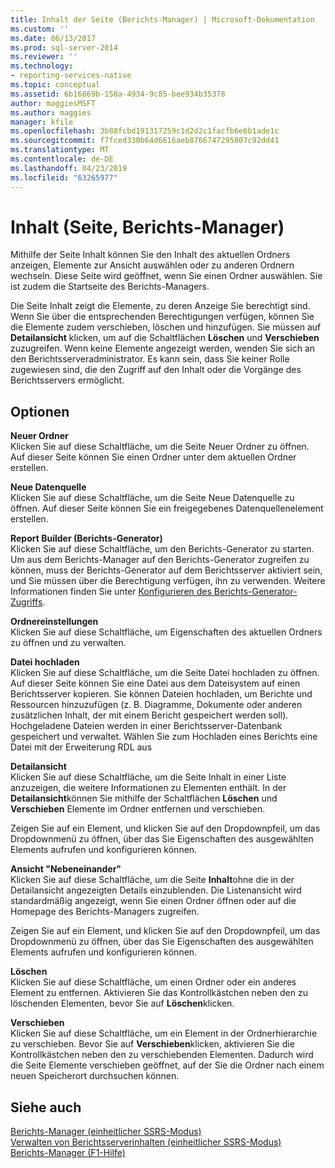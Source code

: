 ```yaml
---
title: Inhalt der Seite (Berichts-Manager) | Microsoft-Dokumentation
ms.custom: ''
ms.date: 06/13/2017
ms.prod: sql-server-2014
ms.reviewer: ''
ms.technology:
- reporting-services-native
ms.topic: conceptual
ms.assetid: 6b16869b-158a-4934-9c85-bee934b35378
author: maggiesMSFT
ms.author: maggies
manager: kfile
ms.openlocfilehash: 3b88fcbd191317259c1d2d2c1facfb6e6b1ade1c
ms.sourcegitcommit: f7fced330b64d6616aeb8766747295807c92dd41
ms.translationtype: MT
ms.contentlocale: de-DE
ms.lasthandoff: 04/23/2019
ms.locfileid: "63265977"
---
```

# <a name="contents-page-report-manager"></a>Inhalt (Seite, Berichts-Manager)
  Mithilfe der Seite Inhalt können Sie den Inhalt des aktuellen Ordners anzeigen, Elemente zur Ansicht auswählen oder zu anderen Ordnern wechseln. Diese Seite wird geöffnet, wenn Sie einen Ordner auswählen. Sie ist zudem die Startseite des Berichts-Managers.  
  
 Die Seite Inhalt zeigt die Elemente, zu deren Anzeige Sie berechtigt sind. Wenn Sie über die entsprechenden Berechtigungen verfügen, können Sie die Elemente zudem verschieben, löschen und hinzufügen. Sie müssen auf **Detailansicht** klicken, um auf die Schaltflächen **Löschen** und **Verschieben** zuzugreifen. Wenn keine Elemente angezeigt werden, wenden Sie sich an den Berichtsserveradministrator. Es kann sein, dass Sie keiner Rolle zugewiesen sind, die den Zugriff auf den Inhalt oder die Vorgänge des Berichtsservers ermöglicht.  
  
## <a name="options"></a>Optionen  
 **Neuer Ordner**  
 Klicken Sie auf diese Schaltfläche, um die Seite Neuer Ordner zu öffnen. Auf dieser Seite können Sie einen Ordner unter dem aktuellen Ordner erstellen.  
  
 **Neue Datenquelle**  
 Klicken Sie auf diese Schaltfläche, um die Seite Neue Datenquelle zu öffnen. Auf dieser Seite können Sie ein freigegebenes Datenquellenelement erstellen.  
  
 **Report Builder (Berichts-Generator)**  
 Klicken Sie auf diese Schaltfläche, um den Berichts-Generator zu starten. Um aus dem Berichts-Manager auf den Berichts-Generator zugreifen zu können, muss der Berichts-Generator auf dem Berichtsserver aktiviert sein, und Sie müssen über die Berechtigung verfügen, ihn zu verwenden. Weitere Informationen finden Sie unter [Konfigurieren des Berichts-Generator-Zugriffs](report-server/configure-report-builder-access.md).  
  
 **Ordnereinstellungen**  
 Klicken Sie auf diese Schaltfläche, um Eigenschaften des aktuellen Ordners zu öffnen und zu verwalten.  
  
 **Datei hochladen**  
 Klicken Sie auf diese Schaltfläche, um die Seite Datei hochladen zu öffnen. Auf dieser Seite können Sie eine Datei aus dem Dateisystem auf einen Berichtsserver kopieren. Sie können Dateien hochladen, um Berichte und Ressourcen hinzuzufügen (z. B. Diagramme, Dokumente oder anderen zusätzlichen Inhalt, der mit einem Bericht gespeichert werden soll). Hochgeladene Dateien werden in einer Berichtsserver-Datenbank gespeichert und verwaltet. Wählen Sie zum Hochladen eines Berichts eine Datei mit der Erweiterung RDL aus  
  
 **Detailansicht**  
 Klicken Sie auf diese Schaltfläche, um die Seite Inhalt in einer Liste anzuzeigen, die weitere Informationen zu Elementen enthält. In der **Detailansicht**können Sie mithilfe der Schaltflächen **Löschen** und **Verschieben** Elemente im Ordner entfernen und verschieben.  
  
 Zeigen Sie auf ein Element, und klicken Sie auf den Dropdownpfeil, um das Dropdownmenü zu öffnen, über das Sie Eigenschaften des ausgewählten Elements aufrufen und konfigurieren können.  
  
 **Ansicht "Nebeneinander"**  
 Klicken Sie auf diese Schaltfläche, um die Seite **Inhalt**ohne die in der Detailansicht angezeigten Details einzublenden. Die Listenansicht wird standardmäßig angezeigt, wenn Sie einen Ordner öffnen oder auf die Homepage des Berichts-Managers zugreifen.  
  
 Zeigen Sie auf ein Element, und klicken Sie auf den Dropdownpfeil, um das Dropdownmenü zu öffnen, über das Sie Eigenschaften des ausgewählten Elements aufrufen und konfigurieren können.  
  
 **Löschen**  
 Klicken Sie auf diese Schaltfläche, um einen Ordner oder ein anderes Element zu entfernen. Aktivieren Sie das Kontrollkästchen neben den zu löschenden Elementen, bevor Sie auf **Löschen**klicken.  
  
 **Verschieben**  
 Klicken Sie auf diese Schaltfläche, um ein Element in der Ordnerhierarchie zu verschieben. Bevor Sie auf **Verschieben**klicken, aktivieren Sie die Kontrollkästchen neben den zu verschiebenden Elementen. Dadurch wird die Seite Elemente verschieben geöffnet, auf der Sie die Ordner nach einem neuen Speicherort durchsuchen können.  
  
## <a name="see-also"></a>Siehe auch  
 [Berichts-Manager &#40;einheitlicher SSRS-Modus&#41;](../../2014/reporting-services/report-manager-ssrs-native-mode.md)   
 [Verwalten von Berichtsserverinhalten &#40;einheitlicher SSRS-Modus&#41;](report-server/report-server-content-management-ssrs-native-mode.md)   
 [Berichts-Manager (F1-Hilfe)](../../2014/reporting-services/report-manager-f1-help.md)  
  
  
